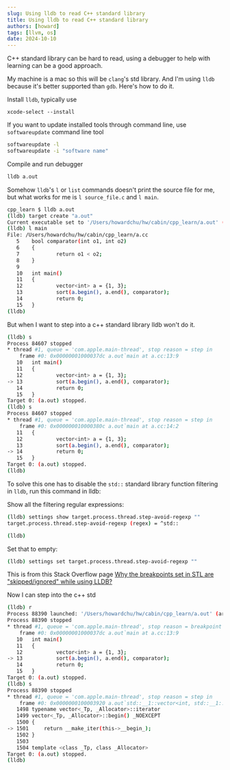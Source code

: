 ```yaml
---
slug: Using lldb to read C++ standard library
title: Using lldb to read C++ standard library
authors: [howard]
tags: [llvm, os]
date: 2024-10-10
---
```

C++ standard library can be hard to read, using a debugger to help with learning can
be a good approach.

My machine is a mac so this will be `clang`'s std library. And I'm using `lldb`
because it's better supported than `gdb`. Here's how to do it.

Install `lldb`, typically use
```
xcode-select --install
```

<!-- truncate -->

If you want to update installed tools through command line, use `softwareupdate` command line tool
```bash
softwareupdate -l
softwareupdate -i "software name"
```

Compile and run debugger
```bash
lldb a.out
```

Somehow `lldb`'s `l` or `list` commands doesn't print the source file for me, but what works for me is `l source_file.c` and `l main`.
```bash
cpp_learn $ lldb a.out
(lldb) target create "a.out"
Current executable set to '/Users/howardchu/hw/cabin/cpp_learn/a.out' (arm64).
(lldb) l main
File: /Users/howardchu/hw/cabin/cpp_learn/a.cc
   5    bool comparator(int o1, int o2)
   6    {
   7            return o1 < o2;
   8    }
   9   
   10   int main()
   11   {
   12           vector<int> a = {1, 3};
   13           sort(a.begin(), a.end(), comparator);
   14           return 0;
   15   }
(lldb) 
```

But when I want to step into a c++ standard library lldb won't do it.
```bash
(lldb) s
Process 84607 stopped
* thread #1, queue = 'com.apple.main-thread', stop reason = step in
    frame #0: 0x00000001000037dc a.out`main at a.cc:13:9
   10   int main()
   11   {
   12           vector<int> a = {1, 3};
-> 13           sort(a.begin(), a.end(), comparator);
   14           return 0;
   15   }
Target 0: (a.out) stopped.
(lldb) s
Process 84607 stopped
* thread #1, queue = 'com.apple.main-thread', stop reason = step in
    frame #0: 0x000000010000380c a.out`main at a.cc:14:2
   11   {
   12           vector<int> a = {1, 3};
   13           sort(a.begin(), a.end(), comparator);
-> 14           return 0;
   15   }
Target 0: (a.out) stopped.
(lldb)
```

To solve this one has to disable the `std::` standard library function filtering in `lldb`, run this command in lldb:

Show all the filtering regular expressions:
```bash
(lldb) settings show target.process.thread.step-avoid-regexp ""
target.process.thread.step-avoid-regexp (regex) = ^std::

(lldb)
```

Set that to empty:
```bash
(lldb) settings set target.process.thread.step-avoid-regexp ""
```

This is from this Stack Overflow page [Why the breakpoints set in STL are "skipped/ignored" while using LLDB?](https://stackoverflow.com/questions/70554765/why-the-breakpoints-set-in-stl-are-skipped-ignored-while-using-lldb/70560542)

Now I can step into the c++ std
```bash
(lldb) r
Process 88390 launched: '/Users/howardchu/hw/cabin/cpp_learn/a.out' (arm64)
Process 88390 stopped
* thread #1, queue = 'com.apple.main-thread', stop reason = breakpoint 1.1
    frame #0: 0x00000001000037dc a.out`main at a.cc:13:9
   10   int main()
   11   {
   12           vector<int> a = {1, 3};
-> 13           sort(a.begin(), a.end(), comparator);
   14           return 0;
   15   }
Target 0: (a.out) stopped.
(lldb) s
Process 88390 stopped
* thread #1, queue = 'com.apple.main-thread', stop reason = step in
    frame #0: 0x0000000100003920 a.out`std::__1::vector<int, std::__1::allocator<int>>::begin[abi:ue170006](this=0x000000016fdff1c0 size=2) at vector:1501:30
   1498 typename vector<_Tp, _Allocator>::iterator
   1499 vector<_Tp, _Allocator>::begin() _NOEXCEPT
   1500 {
-> 1501     return __make_iter(this->__begin_);
   1502 }
   1503
   1504 template <class _Tp, class _Allocator>
Target 0: (a.out) stopped.
(lldb)
```
